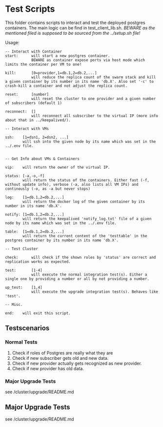 # Test Scripts

This folder contains scripts to interact and test the deployed postgres containers.
The main logic can be find in test_client_lib.sh. *BEWARE as the mentioned filed is supposed to be sourced from the ../setup.sh file!*

Usage:
```
-- Interact with Container 
start:      will start a new postgres container. 
            BEWARE as container expose ports via host mode which limits the container per VM to one!
        
kill:       [0=provider,1=db.1,2=db.2,...] 
            will reduce the replica count of the swarm stack and kill a given container by its number in its name 'db.X'. Also set '-c' to crash-kill a container and not adjust the replica count.
        
reset:      [number]
            will reset the cluster to one provider and a given number of subscribers (default 1)
  
reconnect:  []
            will reconnect all subscriber to the virtual IP (more info about that in ../keepalived/).

-- Interact with VMs

ssh:    [1=dsn1, 2=dsn2, ...]
        will ssh into the given node by its name which was set in the ../.env file.
        

-- Get Info about VMs & Containers

vip:    will return the owner of the virtual IP.
    
status: [-a,-o,-f] 
        will return the status of the containers. Either fast (-f, without update info), verbose (-a, also lists all VM IPs) and continously (-o, as -a but never stops)
        
log:    [1=db.1,2=db.2,...]
        will return the docker log of the given container by its number in its name 'db.X'.
        
notify: [1=db.1,2=db.2,...]
        will return the keepalived 'notify_log.txt' file of a given node by its name which was set in the ../.env file.

table:  [1=db.1,2=db.2,...]
        will return the current content of the 'testtable' in the postgres container by its number in its name 'db.X'.

-- Test Cluster

check:      will check if the shown roles by 'status' are correct and replication works as expected.
    
test:       [1-4]
            will execute the normal integration test(s). Either a single one by providing a number or all by not providing a number.
        
up_test:    [1,4]
            will execute the upgrade integration test(s). Behaves like 'test'.
        
-- Misc.

end:    will exit this script.
```



## Testscenarios

### Normal Tests

1. Check if roles of Postgres are really what they are
2. Check if new subscriber gets old and new data.
3. Check if new provider actually gets recognized as new provider.
4. Check if new provider has old data.

### Major Upgrade Tests

see /cluster/upgrade/README.md

## Major Upgrade Tests

see /cluster/upgrade/README.md

